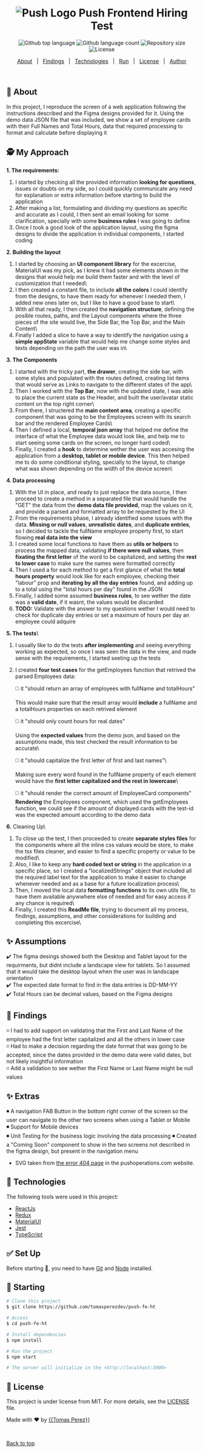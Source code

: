 <h1 align="center"> 
  <img alt="Push Logo" src="https://assets-global.website-files.com/5fb89486431df956d62ce163/5fd25493adfb0dd6c286a727_Push-Favicon.png"> Push Frontend Hiring Test
</h1>
<p align="center">
  <img alt="Github top language" src="https://img.shields.io/github/languages/top/tomasperezdev/push-fe-ht?color=56BEB8">

  <img alt="Github language count" src="https://img.shields.io/github/languages/count/tomasperezdev/push-fe-ht?color=56BEB8">

  <img alt="Repository size" src="https://img.shields.io/github/repo-size/tomasperezdev/push-fe-ht?color=56BEB8">

  <img alt="License" src="https://img.shields.io/github/license/tomasperezdev/push-fe-ht?color=56BEB8">

  <!-- <img alt="Github issues" src="https://img.shields.io/github/issues/tomasperezdev/push-fe-ht?color=56BEB8" /> -->

  <!-- <img alt="Github forks" src="https://img.shields.io/github/forks/tomasperezdev/push-fe-ht?color=56BEB8" /> -->

  <!-- <img alt="Github stars" src="https://img.shields.io/github/stars/tomasperezdev/push-fe-ht?color=56BEB8" /> -->
</p>

<!-- Status -->

<!-- <h4 align="center"> 
	🚧  Push Frontend Ht 🚀 Under construction...  🚧
</h4> 

<hr> -->

<p align="center">
  <a href="#dart-about">About</a> &#xa0; | &#xa0; 
  <a href="#sparkles-features">Findings</a> &#xa0; | &#xa0;
  <a href="#rocket-technologies">Technologies</a> &#xa0; | &#xa0;
  <a href="#checkered_flag-starting">Run</a> &#xa0; | &#xa0;
  <a href="#memo-license">License</a> &#xa0; | &#xa0;
  <a href="https://github.com/tomasperezdev" target="_blank">Author</a>
</p>

<br>

## :dart: About ##

In this project, I reproduce the screen of a web application following the instructions described and the Figma designs provided for it. Using the demo data JSON file that was included, we show a set of employee cards with their Full Names and Total Hours, data that required processing to format and calculate before displaying it

## 🕵️ My Approach ##

**1. The requirements:**

  1. I started by checking all the provided information **looking for questions**, issues or doubts on my side, so I could quickly communicate any need for explanation or extra information before starting to build the application
  2. After making a list, formulating and dividing my questions as specific and accurate as I could, I then sent an email looking for some clarification, specially with some **business rules** I was going to define
  3. Once I took a good look of the application layout, using the figma designs to divide the application in individual components, I started coding

**2. Building the layout**
   
  1. I started by choosing an **UI component library** for the excercise, MaterialUI was my pick, as I knew it had some elements shown in the designs that would help me build them faster and with the level of customization that I needed\
  2. I then created a constant file, to include **all the colors** I could identify from the designs, to have them ready for whenever I needed them, I added new ones later on, but I like to have a good base to start\
  3. With all that ready, I then created the **navigation structure**, defining the posible routes, paths, and the Layout components where the three pieces of the site would live, the Side Bar, the Top Bar, and the Main Content\
  4. Finally I added a slice to have a way to identify the navigation using a **simple appState** variable that would help me change some styles and texts depending on the path the user was in\

**3. The Components**
    
  1. I started with the tricky part, **the drawer**, creating the side bar, with some styles and populated with the routes defined, creating list items that would serve as Links to navigate to the different states of the app\
  2. Then I worked with the **Top Bar**, now with the updated state, I was able to place the current state as the Header, and built the user/avatar static content on the top right corner\
  3. From there, I structered the **main content area**, creating a specific component that was going to be the Employees screen with its search bar and the rendered Employee Cards\
  4. Then I defined a local, **temporal json array** that helped me define the interface of what the Employee data would look like, and help me to start seeing some cards on the screen, no longer hard coded\
  5. Finally, I created a **hook** to determine wether the user was accesing the application from a **desktop, tablet or mobile device**. This then helped me to do some conditional styling, specially to the layout, to change what was shown depending on the width of the device screen\

**4. Data processing**

  1. With the UI in place, and ready to just replace the data source, I then proceed to create a method in a separated file that would handle the "GET" the data from the **demo data file provided**, map the values on it, and provide a parsed and formatted array to be requested by the UI
  2. From the requirements phase, I already identified some issues with the data. **Missing or null values**, **unrealistic dates**, and **duplicate entries**, so I decided to tackle the fullName employee property first, to start flowing **real data into the view**
  3. I created some local functions to have them as **utils or helpers** to process the mapped data, validating **if there were null values**, then **fixating the first letter** of the word to be capitalized, and setting the **rest to lower case** to make sure the names were formatted correctly
  4. Then I used a for each method to get a first glance of what the **total hours property** would look like for each employee, checking their "labour" prop and **iterating by all the day entries** found, and adding up to a total using the "total hours per day" found in the JSON
  5. Finally, I added some assumed **business rules**, to see wether the date was a **valid date**, if it wasnt, the values would be discarded
  6. **TODO:** Validate with the answer to my questions wether I would need to check for duplicate day entries or set a maximum of hours per day an employee could adquire

**5. The tests**\
    
  1. I usually like to do the tests **after implementing** and seeing everything working as expected, so once I was seen the data in the view, and made sense with the requirements, I started seeting up the tests
  2. I created **four test cases** for the getEmployees function that retrived the parsed Employees data:
    
      ◻️ it "should return an array of employees with fullName and totalHours"
      
      This would make sure that the result array would **include** a fullName and a totalHours properties on each retrived element
    
      ◻️ it "should only count hours for real dates"
      
      Using the **expected values** from the demo json, and based on the assumptions made, this test checked the result information to be accurate\
      
      ◻️ it "should capitalize the first letter of first and last names"\
      
      Making sure every word found in the fullName property of each element would have the **first letter capitalized and the rest in lowercase**\
      
      ◻️ it "should render the correct amount of EmployeeCard components"\
      **Rendering** the Employees component, which used the getEmployees function, we could see if the amount of displayed cards with the test-id was the expected amount according to the demo data

**6.** Cleaning Up\

  1. To close up the test, I then proceeded to create **separate styles files** for the components where all the inline css values would be store, to make the tsx files cleaner, and easier to find a specific property or value to be modified\
  2. Also, I like to keep any **hard coded text or string** in the application in a specific place, so I created a "localizedStrings" object that included all the required label text for the application to make it easier to change whenever needed and as a base for a future localization process\
  3. Then, I moved the local data **formatting functions** to its own utils file, to have them available anywwhere else of needed and for easy access if any chance is required\
  4. Finally, I created this **ReadMe file**, trying to document all my process, findings, assumptions, and other considerations for building and completing this excercise\
    
## :sparkles: Assumptions ##

:heavy_check_mark: The figma desings showed both the Desktop and Tablet layout for the requirments, but didnt include a landscape view for tablets. So I assumed that it would take the desktop layout when the user was in landscape orientation\
:heavy_check_mark: The expected date format to find in the data entries is DD-MM-YY\
:heavy_check_mark: Total Hours can be decimal values, based on the Figma designs

## 🔎 Findings ##

◽️ I had to add support on validating that the First and Last Name of the employee had the first letter capitalized and all the others in lower case\
◽️ Had to make a decision regarding the date format that was going to be accepted, since the dates provided in the demo data were valid dates, but not likely insightful information\
◽️ Add a validation to see wether the First Name or Last Name might be null values

## :sparkles: Extras ##

◾️ A navigation FAB Button in the bottom right corner of the screen so the user can navigate to the other two screens when using a Tablet or Mobile\
◾️ Support for Mobile devices\
◾️ Unit Testing for the business logic involving the data processing
◾️ Created a "Coming Soon" component to show in the two screens not described in the figma design, but present in the navigation menu
- SVG taken from [the error 404 page](https://www.pushoperations.com/not-found) in the pushoperations.com website.

## :rocket: Technologies ##

The following tools were used in this project:

- [ReactJs](https://react.dev/)
- [Redux](https://redux.js.org/)
- [MaterialUI](https://mui.com/material-ui/)
- [Jest](https://jestjs.io/)
- [TypeScript](https://www.typescriptlang.org/)

## :white_check_mark: Set Up ##

Before starting :checkered_flag:, you need to have [Git](https://git-scm.com) and [Node](https://nodejs.org/en/) installed.

## :checkered_flag: Starting ##

```bash
# Clone this project
$ git clone https://github.com/tomasperezdev/push-fe-ht

# Access
$ cd push-fe-ht

# Install dependencies
$ npm install

# Run the project
$ npm start

# The server will initialize in the <http://localhost:3000>
```

## :memo: License ##

This project is under license from MIT. For more details, see the [LICENSE](LICENSE.md) file.


Made with :heart: by <a href="https://github.com/{{tomasperezdev}}" target="_blank">{{Tomas Perez}}</a>

&#xa0;

<a href="#top">Back to top</a>
